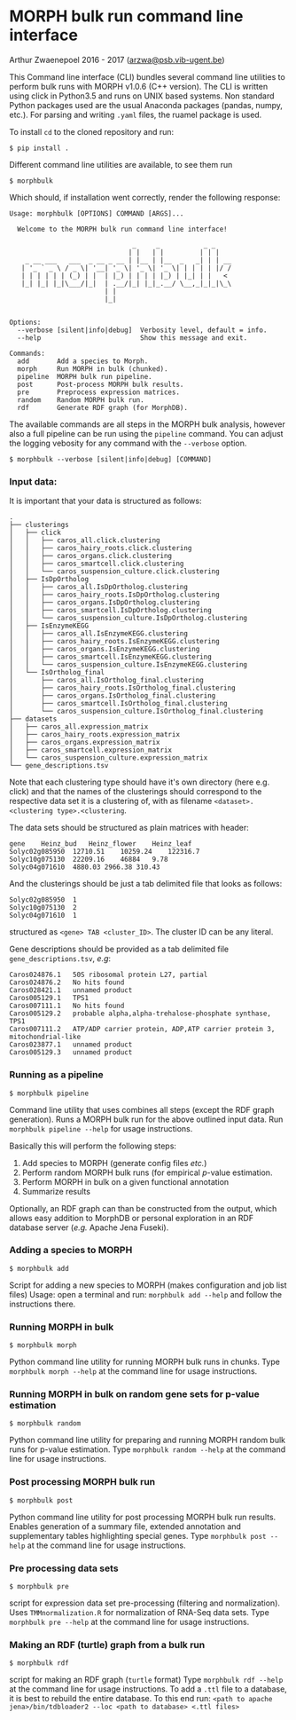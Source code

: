# MORPH bulk run command line interface
Arthur Zwaenepoel 2016 - 2017
(arzwa@psb.vib-ugent.be)

This Command line interface (CLI) bundles several command line utilities
to perform bulk runs with MORPH v1.0.6 (C++ version). The CLI is
written using click in Python3.5 and runs on UNIX based systems. Non
standard Python packages used are the usual Anaconda packages (pandas,
numpy, etc.). For parsing and writing `.yaml` files, the ruamel package
is used.

To install `cd` to the cloned repository and run:

    $ pip install .

Different command line utilities are available, to see them run

    $ morphbulk

Which should, if installation went correctly, render the following
response:

    Usage: morphbulk [OPTIONS] COMMAND [ARGS]...

      Welcome to the MORPH bulk run command line interface!

                                   _     _           _ _
                                  | |   | |         | | |
        _ __ ___   ___  _ __ _ __ | |__ | |__  _   _| | | __
       | '_ ` _ \ / _ \| '__| '_ \| '_ \| '_ \| | | | | |/ /
       | | | | | | (_) | |  | |_) | | | | |_) | |_| | |   <
       |_| |_| |_|\___/|_|  | .__/|_| |_|_.__/ \__,_|_|_|\_\
                            | |
                            |_|


    Options:
      --verbose [silent|info|debug]  Verbosity level, default = info.
      --help                         Show this message and exit.

    Commands:
      add       Add a species to Morph.
      morph     Run MORPH in bulk (chunked).
      pipeline  MORPH bulk run pipeline.
      post      Post-process MORPH bulk results.
      pre       Preprocess expression matrices.
      random    Random MORPH bulk run.
      rdf       Generate RDF graph (for MorphDB).


The available commands are all steps in the MORPH bulk analysis, however
also a full pipeline can be run using the ``pipeline`` command.
You can adjust the logging vebosity for any command with the `--verbose`
option.

    $ morphbulk --verbose [silent|info|debug] [COMMAND]

### Input data:

It is important that your data is structured as follows:
```
.
├── clusterings
│   ├── click
│   │   ├── caros_all.click.clustering
│   │   ├── caros_hairy_roots.click.clustering
│   │   ├── caros_organs.click.clustering
│   │   ├── caros_smartcell.click.clustering
│   │   └── caros_suspension_culture.click.clustering
│   ├── IsDpOrtholog
│   │   ├── caros_all.IsDpOrtholog.clustering
│   │   ├── caros_hairy_roots.IsDpOrtholog.clustering
│   │   ├── caros_organs.IsDpOrtholog.clustering
│   │   ├── caros_smartcell.IsDpOrtholog.clustering
│   │   └── caros_suspension_culture.IsDpOrtholog.clustering
│   ├── IsEnzymeKEGG
│   │   ├── caros_all.IsEnzymeKEGG.clustering
│   │   ├── caros_hairy_roots.IsEnzymeKEGG.clustering
│   │   ├── caros_organs.IsEnzymeKEGG.clustering
│   │   ├── caros_smartcell.IsEnzymeKEGG.clustering
│   │   └── caros_suspension_culture.IsEnzymeKEGG.clustering
│   └── IsOrtholog_final
│       ├── caros_all.IsOrtholog_final.clustering
│       ├── caros_hairy_roots.IsOrtholog_final.clustering
│       ├── caros_organs.IsOrtholog_final.clustering
│       ├── caros_smartcell.IsOrtholog_final.clustering
│       └── caros_suspension_culture.IsOrtholog_final.clustering
├── datasets
│   ├── caros_all.expression_matrix
│   ├── caros_hairy_roots.expression_matrix
│   ├── caros_organs.expression_matrix
│   ├── caros_smartcell.expression_matrix
│   └── caros_suspension_culture.expression_matrix
└── gene_descriptions.tsv
```

Note that each clustering type should have it's own directory (here e.g.
click) and that the names of the clusterings should correspond to the
respective data set it is a clustering of, with as filename
`<dataset>.<clustering type>.<clustering`.

The data sets should be structured as plain matrices with header:
```
gene	Heinz_bud	Heinz_flower	Heinz_leaf
Solyc02g085950	12710.51	10259.24	122316.7
Solyc10g075130	22209.16	46884	9.78
Solyc04g071610	4880.03	2966.38	310.43
```

And the clusterings should be just a tab delimited file that looks as
follows:
```
Solyc02g085950	1
Solyc10g075130	2
Solyc04g071610	1
```
structured as `<gene> TAB <cluster_ID>`. The cluster ID can be any
literal.

Gene descriptions should be provided as a tab delimited file 
`gene_descriptions.tsv`, _e.g_:

```
Caros024876.1   50S ribosomal protein L27, partial
Caros024876.2   No hits found
Caros028421.1   unnamed product
Caros005129.1   TPS1
Caros007111.1   No hits found
Caros005129.2   probable alpha,alpha-trehalose-phosphate synthase, TPS1
Caros007111.2   ATP/ADP carrier protein, ADP,ATP carrier protein 3, mitochondrial-like
Caros023877.1   unnamed product
Caros005129.3   unnamed product
```

### Running as a pipeline

    $ morphbulk pipeline
Command line utility that uses combines all steps (except the RDF graph
generation). Runs a MORPH bulk run for the above outlined input data.
Run `morphbulk pipeline --help` for usage instructions.

Basically this will perform the following steps:

1. Add species to MORPH (generate config files _etc._)
2. Perform random MORPH bulk runs (for empirical _p_-value estimation.
3. Perform MORPH in bulk on a given functional annotation
4. Summarize results

Optionally, an RDF graph can than be constructed from the output, which 
allows easy addition to MorphDB or personal exploration in an RDF database
server (_e.g._ Apache Jena Fuseki).

### Adding a species to MORPH

    $ morphbulk add
Script for adding a new species to MORPH (makes configuration and
job list files) Usage: open a terminal and run: `morphbulk add
--help` and follow the instructions there.


### Running MORPH in bulk

    $ morphbulk morph
Python command line utility for running MORPH bulk runs in chunks. Type
`morphbulk morph --help` at the command line for usage instructions.


### Running MORPH in bulk on random gene sets for p-value estimation

    $ morphbulk random
Python command line utility for preparing and running MORPH random bulk
runs for p-value estimation. Type `morphbulk random --help` at the
command line for usage instructions.


### Post processing MORPH bulk run

    $ morphbulk post
Python command line utility for post processing MORPH bulk run results.
Enables generation of a summary file, extended annotation and
supplementary tables highlighting special genes. Type
`morphbulk post --help` at the command line for usage instructions.


### Pre processing data sets

    $ morphbulk pre
script for expression data set pre-processing (filtering and
normalization). Uses `TMMnormalization.R` for normalization of RNA-Seq
data sets. Type `morphbulk pre --help` at the command line for
usage instructions.


### Making an RDF (turtle) graph from a bulk run

    $ morphbulk rdf
script for making an RDF graph (`turtle` format) Type `morphbulk rdf
 --help` at the command line for usage instructions.
To add a `.ttl` file to a database, it is best to rebuild the entire
database. To this end run: `<path to apache jena>/bin/tdbloader2 --loc
<path to database> <.ttl files>`




